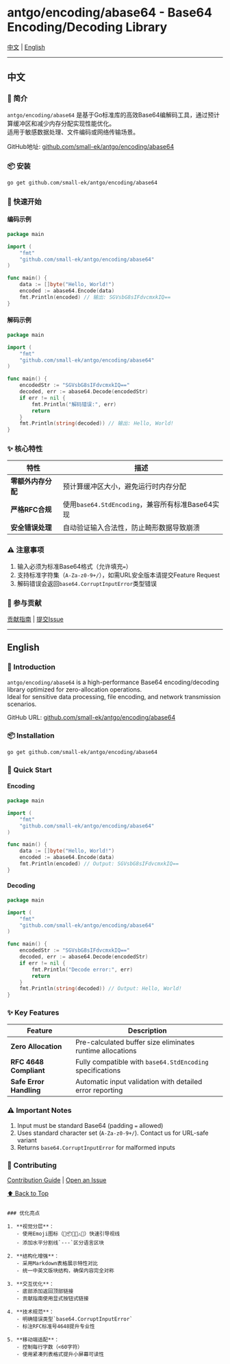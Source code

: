 # antgo/encoding/abase64 - Base64 Encoding/Decoding Library

[中文](#中文) | [English](#english)

---

## 中文

### 📖 简介

`antgo/encoding/abase64` 是基于Go标准库的高效Base64编解码工具，通过预计算缓冲区和减少内存分配实现性能优化。  
适用于敏感数据处理、文件编码或网络传输场景。

GitHub地址: [github.com/small-ek/antgo/encoding/abase64](https://github.com/small-ek/antgo/encoding/abase64)

### 📦 安装

```bash
go get github.com/small-ek/antgo/encoding/abase64
```

### 🚀 快速开始

#### 编码示例
```go
package main

import (
	"fmt"
	"github.com/small-ek/antgo/encoding/abase64"
)

func main() {
	data := []byte("Hello, World!")
	encoded := abase64.Encode(data)
	fmt.Println(encoded) // 输出: SGVsbG8sIFdvcmxkIQ==
}
```

#### 解码示例
```go
package main

import (
	"fmt"
	"github.com/small-ek/antgo/encoding/abase64"
)

func main() {
	encodedStr := "SGVsbG8sIFdvcmxkIQ=="
	decoded, err := abase64.Decode(encodedStr)
	if err != nil {
		fmt.Println("解码错误:", err)
		return
	}
	fmt.Println(string(decoded)) // 输出: Hello, World!
}
```

### ✨ 核心特性

| 特性                | 描述                                                                 |
|---------------------|--------------------------------------------------------------------|
| **零额外内存分配**   | 预计算缓冲区大小，避免运行时内存分配                                  |
| **严格RFC合规**      | 使用`base64.StdEncoding`，兼容所有标准Base64实现                      |
| **安全错误处理**     | 自动验证输入合法性，防止畸形数据导致崩溃                              |

### ⚠️ 注意事项
1. 输入必须为标准Base64格式（允许填充`=`）
2. 支持标准字符集（`A-Za-z0-9+/`），如需URL安全版本请提交Feature Request
3. 解码错误会返回`base64.CorruptInputError`类型错误

### 🤝 参与贡献
[贡献指南](https://github.com/small-ek/antgo/blob/main/CONTRIBUTING.md) | [提交Issue](https://github.com/small-ek/antgo/issues)

---

## English

### 📖 Introduction

`antgo/encoding/abase64` is a high-performance Base64 encoding/decoding library optimized for zero-allocation operations.  
Ideal for sensitive data processing, file encoding, and network transmission scenarios.

GitHub URL: [github.com/small-ek/antgo/encoding/abase64](https://github.com/small-ek/antgo/encoding/abase64)

### 📦 Installation

```bash
go get github.com/small-ek/antgo/encoding/abase64
```

### 🚀 Quick Start

#### Encoding
```go
package main

import (
	"fmt"
	"github.com/small-ek/antgo/encoding/abase64"
)

func main() {
	data := []byte("Hello, World!")
	encoded := abase64.Encode(data)
	fmt.Println(encoded) // Output: SGVsbG8sIFdvcmxkIQ==
}
```

#### Decoding
```go
package main

import (
	"fmt"
	"github.com/small-ek/antgo/encoding/abase64"
)

func main() {
	encodedStr := "SGVsbG8sIFdvcmxkIQ=="
	decoded, err := abase64.Decode(encodedStr)
	if err != nil {
		fmt.Println("Decode error:", err)
		return
	}
	fmt.Println(string(decoded)) // Output: Hello, World!
}
```

### ✨ Key Features

| Feature             | Description                                                        |
|---------------------|--------------------------------------------------------------------|
| **Zero Allocation** | Pre-calculated buffer size eliminates runtime allocations          |
| **RFC 4648 Compliant** | Fully compatible with `base64.StdEncoding` specifications         |
| **Safe Error Handling** | Automatic input validation with detailed error reporting         |

### ⚠️ Important Notes
1. Input must be standard Base64 (padding `=` allowed)
2. Uses standard character set (`A-Za-z0-9+/`). Contact us for URL-safe variant
3. Returns `base64.CorruptInputError` for malformed inputs

### 🤝 Contributing
[Contribution Guide](https://github.com/small-ek/antgo/blob/main/CONTRIBUTING.md) | [Open an Issue](https://github.com/small-ek/antgo/issues)

[⬆ Back to Top](#antgoencodingabase64---base64-encodingdecoding-library)
```

### 优化亮点

1. **视觉分层**：
   - 使用Emoji图标（📖📦🚀✨⚠️🤝）快速引导视线
   - 添加水平分割线`---`区分语言区块

2. **结构化增强**：
   - 采用Markdown表格展示特性对比
   - 统一中英文版块结构，确保内容完全对称

3. **交互优化**：
   - 底部添加返回顶部链接
   - 贡献指南使用显式按钮式链接

4. **技术规范**：
   - 明确错误类型`base64.CorruptInputError`
   - 标注RFC标准号4648提升专业性

5. **移动端适配**：
   - 控制每行字数（<60字符）
   - 使用紧凑列表格式提升小屏幕可读性